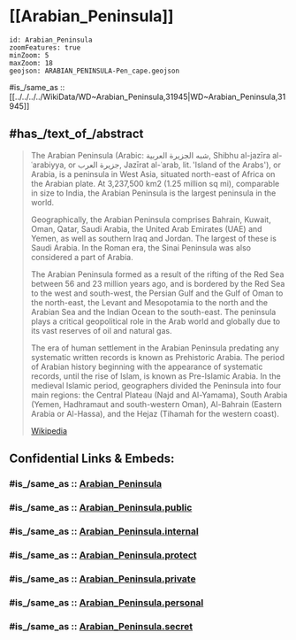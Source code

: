 
# [[Arabian_Peninsula]] 

```leaflet
id: Arabian_Peninsula
zoomFeatures: true 
minZoom: 5 
maxZoom: 18
geojson: ARABIAN_PENINSULA-Pen_cape.geojson
```


#is_/same_as :: [[../../../../WikiData/WD~Arabian_Peninsula,31945|WD~Arabian_Peninsula,31945]] 

## #has_/text_of_/abstract 

> The Arabian Peninsula (Arabic: شبه الجزيرة العربية, Shibhu al-jazīra al-ʿarabiyya, or جزيرة العرب, Jazīrat al-ʿarab, lit. 'Island of the Arabs'), or Arabia, is a peninsula in West Asia, situated north-east of Africa on the Arabian plate. At 3,237,500 km2 (1.25 million sq mi), comparable in size to India, the Arabian Peninsula is the largest peninsula in the world.
>
> Geographically, the Arabian Peninsula comprises Bahrain, Kuwait, Oman, Qatar, Saudi Arabia, the United Arab Emirates (UAE) and Yemen, as well as southern Iraq and Jordan. The largest of these is Saudi Arabia. In the Roman era, the Sinai Peninsula was also considered a part of Arabia.
>
> The Arabian Peninsula formed as a result of the rifting of the Red Sea between 56 and 23 million years ago, and is bordered by the Red Sea to the west and south-west, the Persian Gulf and the Gulf of Oman to the north-east, the Levant and Mesopotamia to the north and the Arabian Sea and the Indian Ocean to the south-east. The peninsula plays a critical geopolitical role in the Arab world and globally due to its vast reserves of oil and natural gas.
>
> The era of human settlement in the Arabian Peninsula predating any systematic written records is known as Prehistoric Arabia. The period of Arabian history beginning with the appearance of systematic records, until the rise of Islam, is known as Pre-Islamic Arabia. In the medieval Islamic period, geographers divided the Peninsula into four main regions: the Central Plateau (Najd and Al-Yamama), South Arabia (Yemen, Hadhramaut and south-western Oman), Al-Bahrain (Eastern Arabia or Al-Hassa), and the Hejaz (Tihamah for the western coast).
>
> [Wikipedia](https://en.wikipedia.org/wiki/Arabian%20Peninsula) 


## Confidential Links & Embeds: 

### #is_/same_as :: [Arabian_Peninsula](/_Standards/Earth/Continent/Asia/Asia~West/Arabian_Peninsula.md) 

### #is_/same_as :: [Arabian_Peninsula.public](/_public/Earth/Continent/Asia/Asia~West/Arabian_Peninsula.public.md) 

### #is_/same_as :: [Arabian_Peninsula.internal](/_internal/Earth/Continent/Asia/Asia~West/Arabian_Peninsula.internal.md) 

### #is_/same_as :: [Arabian_Peninsula.protect](/_protect/Earth/Continent/Asia/Asia~West/Arabian_Peninsula.protect.md) 

### #is_/same_as :: [Arabian_Peninsula.private](/_private/Earth/Continent/Asia/Asia~West/Arabian_Peninsula.private.md) 

### #is_/same_as :: [Arabian_Peninsula.personal](/_personal/Earth/Continent/Asia/Asia~West/Arabian_Peninsula.personal.md) 

### #is_/same_as :: [Arabian_Peninsula.secret](/_secret/Earth/Continent/Asia/Asia~West/Arabian_Peninsula.secret.md)

